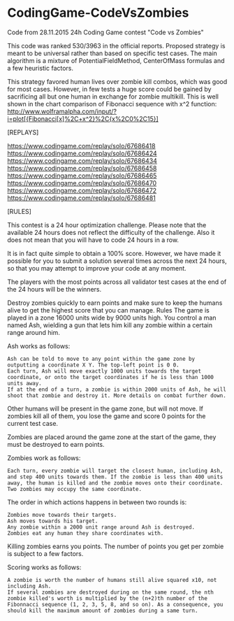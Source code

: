 # CodingGame-CodeVsZombies
Code from 28.11.2015 24h Coding Game contest "Code vs Zombies"

This code was ranked 530/3963 in the official reports. Proposed strategy is meant to be universal rather than based on specific test cases. The main algorithm is a mixture of PotentialFieldMethod, CenterOfMass formulas and a few heuristic factors.

This strategy favored human lives over zombie kill combos, which was good for most cases. However, in few tests a huge score could be gained by sacrificing all but one human in exchange for zombie multikill. This is well shown in the chart comparison of Fibonacci sequence with x^2 function:
http://www.wolframalpha.com/input/?i=plot[{Fibonacci[x]%2C+x^2}%2C{x%2C0%2C15}]


[REPLAYS]

https://www.codingame.com/replay/solo/67686418
https://www.codingame.com/replay/solo/67686424
https://www.codingame.com/replay/solo/67686434
https://www.codingame.com/replay/solo/67686458
https://www.codingame.com/replay/solo/67686465
https://www.codingame.com/replay/solo/67686470
https://www.codingame.com/replay/solo/67686472
https://www.codingame.com/replay/solo/67686481


[RULES]

This contest is a 24 hour optimization challenge. Please note that the available 24 hours does not reflect the difficulty of the challenge. Also it does not mean that you will have to code 24 hours in a row.

It is in fact quite simple to obtain a 100% score. However, we have made it possible for you to submit a solution several times across the next 24 hours, so that you may attempt to improve your code at any moment.

The players with the most points across all validator test cases at the end of the 24 hours will be the winners.


Destroy zombies quickly to earn points and make sure to keep the humans alive to get the highest score that you can manage.
  Rules
The game is played in a zone 16000 units wide by 9000 units high. You control a man named Ash, wielding a gun that lets him kill any zombie within a certain range around him.

Ash works as follows:

    Ash can be told to move to any point within the game zone by outputting a coordinate X Y. The top-left point is 0 0.
    Each turn, Ash will move exactly 1000 units towards the target coordinate, or onto the target coordinates if he is less than 1000 units away.
    If at the end of a turn, a zombie is within 2000 units of Ash, he will shoot that zombie and destroy it. More details on combat further down.


Other humans will be present in the game zone, but will not move. If zombies kill all of them, you lose the game and score 0 points for the current test case.

Zombies are placed around the game zone at the start of the game, they must be destroyed to earn points.

Zombies work as follows:

    Each turn, every zombie will target the closest human, including Ash, and step 400 units towards them. If the zombie is less than 400 units away, the human is killed and the zombie moves onto their coordinate.
    Two zombies may occupy the same coordinate.


The order in which actions happens in between two rounds is:

    Zombies move towards their targets.
    Ash moves towards his target.
    Any zombie within a 2000 unit range around Ash is destroyed.
    Zombies eat any human they share coordinates with.


Killing zombies earns you points. The number of points you get per zombie is subject to a few factors.

Scoring works as follows:

    A zombie is worth the number of humans still alive squared x10, not including Ash.
    If several zombies are destroyed during on the same round, the nth zombie killed's worth is multiplied by the (n+2)th number of the Fibonnacci sequence (1, 2, 3, 5, 8, and so on). As a consequence, you should kill the maximum amount of zombies during a same turn.
